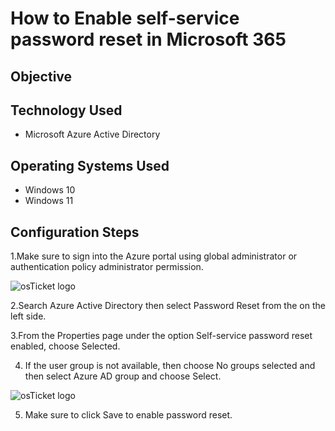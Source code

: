 
<h1>How to Enable self-service password reset in Microsoft 365</h1>

<h2>Objective</h2>


<h2>Technology Used</h2>

- Microsoft Azure Active Directory

<h2>Operating Systems Used </h2>

- Windows 10
- Windows 11

<h2>Configuration Steps</h2>

1.Make sure to sign into the Azure portal using global administrator or authentication policy administrator permission.

  <img src="https://i.imgur.com/vG2dwPp.jpg" alt="osTicket logo"/>

2.Search Azure Active Directory then select Password Reset from the on the left side.


3.From the Properties page under the option Self-service password reset enabled, choose Selected.

4. If the user group is not available, then choose No groups selected and then select Azure AD group and choose Select.
	
<img src="https://i.imgur.com/rwQgII3.jpg" alt="osTicket logo"/>

5. Make sure to click Save to enable password reset.

